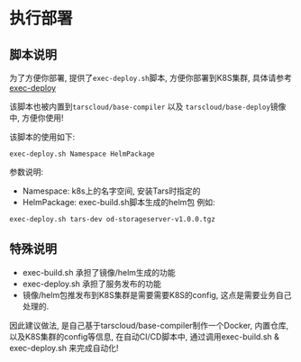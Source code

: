 

# 执行部署

## 脚本说明 
为了方便你部署, 提供了```exec-deploy.sh```脚本, 方便你部署到K8S集群, 具体请参考[exec-deploy](./exec-deploy.md)

该脚本也被内置到```tarscloud/base-compiler``` 以及 ```tarscloud/base-deploy```镜像中, 方便你使用!

该脚本的使用如下:
```
exec-deploy.sh Namespace HelmPackage
```

参数说明:
- Namespace: k8s上的名字空间, 安装Tars时指定的
- HelmPackage: exec-build.sh脚本生成的helm包 
例如:
```
exec-deploy.sh tars-dev od-storageserver-v1.0.0.tgz
```

## 特殊说明

- exec-build.sh 承担了镜像/helm生成的功能
- exec-deploy.sh 承担了服务发布的功能
- 镜像/helm包推发布到K8S集群是需要需要K8S的config, 这点是需要业务自己处理的.

因此建议做法, 是自己基于tarscloud/base-compiler制作一个Docker, 内置仓库, 以及K8S集群的config等信息, 在自动CI/CD脚本中, 通过调用exec-build.sh & exec-deploy.sh 来完成自动化!